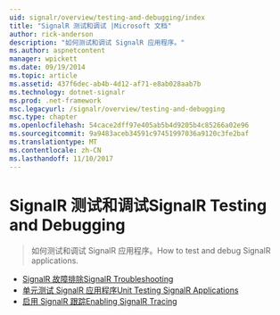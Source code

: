 ```yaml
---
uid: signalr/overview/testing-and-debugging/index
title: "SignalR 测试和调试 |Microsoft 文档"
author: rick-anderson
description: "如何测试和调试 SignalR 应用程序。"
ms.author: aspnetcontent
manager: wpickett
ms.date: 09/19/2014
ms.topic: article
ms.assetid: 437f6dec-ab4b-4d12-af71-e8ab028aab7b
ms.technology: dotnet-signalr
ms.prod: .net-framework
msc.legacyurl: /signalr/overview/testing-and-debugging
msc.type: chapter
ms.openlocfilehash: 54cace2dff97e405ab5b4d9205b4c85266a02e96
ms.sourcegitcommit: 9a9483aceb34591c97451997036a9120c3fe2baf
ms.translationtype: MT
ms.contentlocale: zh-CN
ms.lasthandoff: 11/10/2017
---
```

<a name="signalr-testing-and-debugging"></a><span data-ttu-id="2f0ee-103">SignalR 测试和调试</span><span class="sxs-lookup"><span data-stu-id="2f0ee-103">SignalR Testing and Debugging</span></span>
====================
> <span data-ttu-id="2f0ee-104">如何测试和调试 SignalR 应用程序。</span><span class="sxs-lookup"><span data-stu-id="2f0ee-104">How to test and debug SignalR applications.</span></span>


- [<span data-ttu-id="2f0ee-105">SignalR 故障排除</span><span class="sxs-lookup"><span data-stu-id="2f0ee-105">SignalR Troubleshooting</span></span>](troubleshooting.md)
- [<span data-ttu-id="2f0ee-106">单元测试 SignalR 应用程序</span><span class="sxs-lookup"><span data-stu-id="2f0ee-106">Unit Testing SignalR Applications</span></span>](unit-testing-signalr-applications.md)
- [<span data-ttu-id="2f0ee-107">启用 SignalR 跟踪</span><span class="sxs-lookup"><span data-stu-id="2f0ee-107">Enabling SignalR Tracing</span></span>](enabling-signalr-tracing.md)
